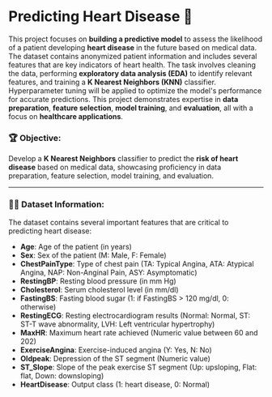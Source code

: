 # Predicting Heart Disease 💓

This project focuses on **building a predictive model** to assess the likelihood of a patient developing **heart disease** in the future based on medical data. The dataset contains anonymized patient information and includes several features that are key indicators of heart health. The task involves cleaning the data, performing **exploratory data analysis (EDA)** to identify relevant features, and training a **K Nearest Neighbors (KNN)** classifier. Hyperparameter tuning will be applied to optimize the model's performance for accurate predictions. This project demonstrates expertise in **data preparation**, **feature selection**, **model training**, and **evaluation**, all with a focus on **healthcare applications**.

### 🏆 Objective:
Develop a **K Nearest Neighbors** classifier to predict the **risk of heart disease** based on medical data, showcasing proficiency in data preparation, feature selection, model training, and evaluation.

---

### 🧑‍⚕️ Dataset Information:  
The dataset contains several important features that are critical to predicting heart disease:

- **Age**: Age of the patient (in years)
- **Sex**: Sex of the patient (M: Male, F: Female)
- **ChestPainType**: Type of chest pain (TA: Typical Angina, ATA: Atypical Angina, NAP: Non-Anginal Pain, ASY: Asymptomatic)
- **RestingBP**: Resting blood pressure (in mm Hg)
- **Cholesterol**: Serum cholesterol level (in mm/dl)
- **FastingBS**: Fasting blood sugar (1: if FastingBS > 120 mg/dl, 0: otherwise)
- **RestingECG**: Resting electrocardiogram results (Normal: Normal, ST: ST-T wave abnormality, LVH: Left ventricular hypertrophy)
- **MaxHR**: Maximum heart rate achieved (Numeric value between 60 and 202)
- **ExerciseAngina**: Exercise-induced angina (Y: Yes, N: No)
- **Oldpeak**: Depression of the ST segment (Numeric value)
- **ST_Slope**: Slope of the peak exercise ST segment (Up: upsloping, Flat: flat, Down: downsloping)
- **HeartDisease**: Output class (1: heart disease, 0: Normal)
